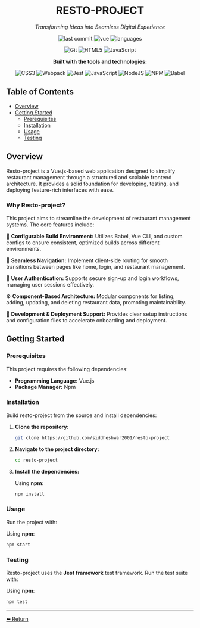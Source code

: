<div align="center">

# **RESTO-PROJECT**

*Transforming Ideas into Seamless Digital Experience*

![last commit](https://img.shields.io/badge/last%20commit-june-blue)
![vue](https://img.shields.io/badge/vue-82.9%25-brightgreen)
![languages](https://img.shields.io/badge/languages-3-blue)

![Git](https://img.shields.io/badge/git-%23F05033.svg?style=for-the-badge&logo=git&logoColor=white)
![HTML5](https://img.shields.io/badge/html5-%23E34F26.svg?style=for-the-badge&logo=html5&logoColor=white)
![JavaScript](https://img.shields.io/badge/javascript-%23323330.svg?style=for-the-badge&logo=javascript&logoColor=%23F7DF1E)

**Built with the tools and technologies:**

![CSS3](https://img.shields.io/badge/css3-%231572B6.svg?style=for-the-badge&logo=css3&logoColor=white)
![Webpack](https://img.shields.io/badge/webpack-%238DD6F9.svg?style=for-the-badge&logo=webpack&logoColor=black)
![Jest](https://img.shields.io/badge/-jest-%23C21325?style=for-the-badge&logo=jest&logoColor=white)
![JavaScript](https://img.shields.io/badge/javascript-%23323330.svg?style=for-the-badge&logo=javascript&logoColor=%23F7DF1E)
![NodeJS](https://img.shields.io/badge/node.js-6DA55F?style=for-the-badge&logo=node.js&logoColor=white)
![NPM](https://img.shields.io/badge/NPM-%23CB3837.svg?style=for-the-badge&logo=npm&logoColor=white)
![Babel](https://img.shields.io/badge/Babel-F9DC3e?style=for-the-badge&logo=babel&logoColor=black)

</div>

## Table of Contents

- [Overview](#overview)
- [Getting Started](#getting-started)
  - [Prerequisites](#prerequisites)
  - [Installation](#installation)
  - [Usage](#usage)
  - [Testing](#testing)

## Overview

Resto-project is a Vue.js-based web application designed to simplify restaurant management through a structured and scalable frontend architecture. It provides a solid foundation for developing, testing, and deploying feature-rich interfaces with ease.

### Why Resto-project?

This project aims to streamline the development of restaurant management systems. The core features include:

🔧 **Configurable Build Environment:** Utilizes Babel, Vue CLI, and custom configs to ensure consistent, optimized builds across different environments.

🧭 **Seamless Navigation:** Implement client-side routing for smooth transitions between pages like home, login, and restaurant management.

🔐 **User Authentication:** Supports secure sign-up and login workflows, managing user sessions effectively.

⚙️ **Component-Based Architecture:** Modular components for listing, adding, updating, and deleting restaurant data, promoting maintainability.

🔧 **Development & Deployment Support:** Provides clear setup instructions and configuration files to accelerate onboarding and deployment.

## Getting Started

### Prerequisites

This project requires the following dependencies:

- **Programming Language:** Vue.js
- **Package Manager:** Npm

### Installation

Build resto-project from the source and install dependencies:

1. **Clone the repository:**
   ```bash
   git clone https://github.com/siddheshwar2001/resto-project
   ```

2. **Navigate to the project directory:**
   ```bash
   cd resto-project
   ```

3. **Install the dependencies:**
   
   Using **npm**:
   ```bash
   npm install
   ```

### Usage

Run the project with:

Using **npm**:
```bash
npm start
```

### Testing

Resto-project uses the **Jest framework** test framework. Run the test suite with:

Using **npm**:
```bash
npm test
```

---

[⬅️ Return](#resto-project)

